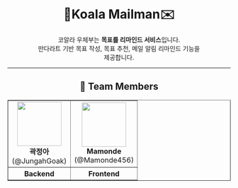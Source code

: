 <h1 align="center">🐨Koala Mailman✉️ </h1>
<p align="center">
  코알라 우체부는  <b>목표를 리마인드 서비스</b>입니다.<br/>
만다라트 기반 목표 작성, 목표 추천, 메일 알림 리마인드 기능을 <br/>제공합니다.
</p>

---


<h2 align="center"> 👥 Team Members </h2>

<div align="center">

<table border="1" cellpadding="10" cellspacing="0"
  <tr>
    <td align="center">
      <img src="https://github.com/JungahGoak.png" width="100"/><br/>
      <b>곽정아</b><br/>
      (@JungahGoak)
    </td>
    <td align="center">
      <img src="https://github.com/Mamonde456.png" width="100"/><br/>
      <b>Mamonde</b><br/>
      (@Mamonde456)
    </td>
  </tr>
<tr>
    <th>Backend</th>
    <th>Frontend</th>
  </tr>
</table>

</div>
